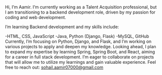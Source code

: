 Hi, I’m Aamir. I’m currently working as a Talent Acquisition professional,
but I am transitioning to a backend development role, driven by my passion for coding and web development.

I’m learning Backend development and my skills include:

-HTML, CSS, JavaScript
-Java, Python (Django, Flask)
-MySQL, GitHub
Currently, I’m focusing on Python, Django, and Flask, and I’m working on various projects to apply and deepen my knowledge.
Looking ahead, I plan to expand my expertise by learning Spring, Spring Boot, and React, aiming for a career in full stack development.
I’m eager to collaborate on projects that will allow me to utilize my learnings and gain valuable experience.
Feel free to reach out: sohail.aamir07000@gmail.com 



